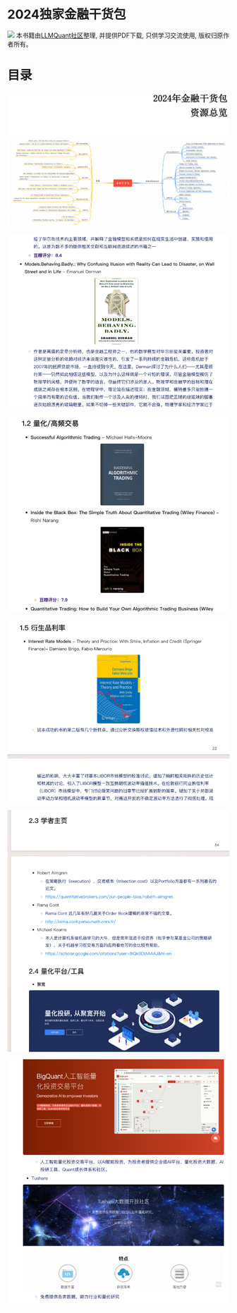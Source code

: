 # 2024独家金融干货包

![](https://fastly.jsdelivr.net/gh/bucketio/img3@main/2024/09/04/1725464231869-e0b2f727-2a0f-4270-bf6c-31ddc350426a.gif)
本书籍由[LLMQuant社区](https://llmquant.com/)整理, 并提供PDF下载, 只供学习交流使用, 版权归原作者所有。

# 目录

![](./1.png)

![](./2.png)

![](./3.png)

![](./4.png)

![](./5.png)

![](./6.png)
